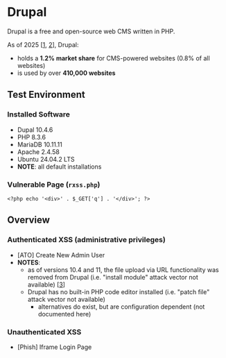 # Drupal

Drupal is a free and open-source web CMS written in PHP.

As of 2025 [[1](https://w3techs.com/technologies/details/cm-drupal), [2](https://whatcms.org/c/Drupal)], Drupal:
* holds a **1.2% market share** for CMS-powered websites (0.8% of all websites)
* is used by over **410,000 websites**

## Test Environment

### Installed Software

* Dupal 10.4.6
* PHP 8.3.6
* MariaDB 10.11.11
* Apache 2.4.58
* Ubuntu 24.04.2 LTS
* **NOTE**: all default installations

### Vulnerable Page (`rxss.php`)

```
<?php echo '<div>' . $_GET['q'] . '</div>'; ?>
```

## Overview

### Authenticated XSS (administrative privileges)

* [ATO] Create New Admin User
* **NOTES**:
  * as of versions 10.4 and 11, the file upload via URL functionality was removed from Drupal (i.e. "install module" attack vector not available) \[[3](https://www.drupal.org/project/drupal/issues/3417136)\]
  * Drupal has no built-in PHP code editor installed (i.e. "patch file" attack vector not available)
    * alternatives do exist, but are configuration dependent (not documented here)

### Unauthenticated XSS

* [Phish] Iframe Login Page
